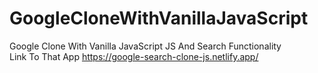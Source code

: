 # GoogleCloneWithVanillaJavaScript
Google Clone With Vanilla JavaScript JS And Search Functionality  
Link To That App https://google-search-clone-js.netlify.app/
